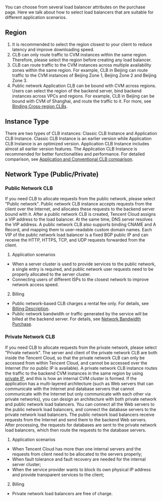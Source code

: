 You can choose from several load balancer attributes on the purchase page. Here we talk about how to select load balancers that are suitable for different application scenarios.
## Region
1. It is recommended to select the region closest to your client to reduce latency and improve downloading speed.
2. CLB can only route traffic to CVM instances within the same region. Therefore, please select the region before creating any load balancer.
3. CLB can route traffic to the CVM instances across multiple availability zones within the same region. For example, CLB in Beijing can route traffic to the CVM instances of Beijing Zone 1, Beijing Zone 2 and Beijing Zone 3.
4. Public network Application CLB can be bound with CVM across regions. Users can select the region of the backend server, bind backend instances across VPCs and regions. For example, CLB in Beijing can be bound with CVM of Shanghai, and route the traffic to it. For more, see [Binding Cross-region CLBs](https://cloud.tencent.com/document/product/214/12014).

## Instance Type
There are two types of CLB instances: Classic CLB Instance and Application CLB Instance.
Classic CLB Instance is an earlier version while Application CLB Instance is an optimized version.  Application CLB Instance includes almost all earlier version features. The Application CLB Instance is recommended for better functionalities and performance. For detailed comparison, see [Application and Conventional CLB comparison](https://cloud.tencent.com/document/product/214/8847).

## Network Type (Public/Private)
### Public Network CLB
If you need CLB to allocate requests from the public network, please select "Public network". Public network CLB instance accepts requests from the client over the Internet, and allocates these requests to the backend server bound with it. After a public network CLB is created, Tencent Cloud assigns a VIP address to the load balancer. At the same time, DNS server resolves the VIP address. A public network CLB also supports binding CNAME and A Record, and mapping them to user-readable custom domain names. Each VIP of the public network load balancer is a fixed BGP public IP and can receive the HTTP, HTTPS, TCP, and UDP requests forwarded from the client.

1. Application scenarios
  - When a server cluster is used to provide services to the public network, a single entry is required, and public network user requests need to be properly allocated to the server cluster.
  - Connecting users of different ISPs to the closest network to improve network access speed.
2. Billing
  - Public network-based CLB charges a rental fee only. For details, see [Billing Description](https://cloud.tencent.com/document/product/214/8848).
  - Public network bandwidth or traffic generated by the service will be billed at the backend server. For details, see [Network Bandwidth Purchase](https://cloud.tencent.com/doc/product/213/509).

### Private Network CLB
If you need CLB to allocate requests from the private network, please select "Private network". The server and client of the private network CLB are both inside the Tencent Cloud, so that the private network CLB can only be accessed from within Tencent Cloud, and cannot be accessed over the Internet (for no public IP is available). A private network CLB instance routes the traffic to the backend CVM instances in the same region by using [private IP](https://cloud.tencent.com/doc/product/213/5225), and this is how an internal CVM cluster is formed. If the application has a multi-layered architecture (such as Web servers that can communicate with the Internet and database servers that cannot communicate with the Internet but only communicate with each other via private networks), you can design an architecture with both private network and public network load balancers. You can connect all the Web servers to the public network load balancers, and connect the database servers to the private network load balancers. The public network load balancers receive requests from the Internet and send them to the backend Web servers. After processing, the requests for databases are sent to the private network load balancers, which then route the requests to the database servers.

1. Application scenarios
 - When Tencent Cloud has more than one internal servers and the requests from client need to be allocated to the servers properly;
 - When fault tolerance and fault recovery are needed for the internal server cluster;
 - When the service provider wants to block its own physical IP address and provide transparent services to the client;
2. Billing
  - Private network load balancers are free of charge.
